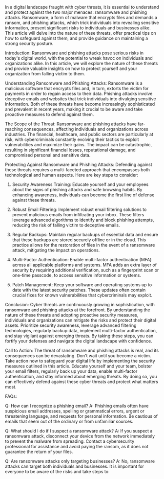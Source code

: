 In a digital landscape fraught with cyber threats, it is essential to understand and protect against the two major menaces: ransomware and phishing attacks. Ransomware, a form of malware that encrypts files and demands a ransom, and phishing attacks, which trick individuals into revealing sensitive information, present significant risks to individuals and businesses alike. This article will delve into the nature of these threats, offer practical tips on how to safeguard against them, and provide guidance on maintaining a strong security posture.

Introduction:
Ransomware and phishing attacks pose serious risks in today's digital world, with the potential to wreak havoc on individuals and organizations alike. In this article, we will explore the nature of these threats and provide valuable insights on how to protect yourself and your organization from falling victim to them.

Understanding Ransomware and Phishing Attacks:
Ransomware is a malicious software that encrypts files and, in turn, extorts the victim for payments in order to regain access to their data. Phishing attacks involve deceptive emails and websites that trick individuals into divulging sensitive information. Both of these threats have become increasingly sophisticated and prevalent in recent years, making it crucial to be aware and take proactive measures to defend against them.

The Scope of the Threat:
Ransomware and phishing attacks have far-reaching consequences, affecting individuals and organizations across industries. The financial, healthcare, and public sectors are particularly at risk, with cybercriminals constantly evolving their tactics to exploit vulnerabilities and maximize their gains. The impact can be catastrophic, resulting in significant financial losses, reputational damage, and compromised personal and sensitive data.

Protecting Against Ransomware and Phishing Attacks:
Defending against these threats requires a multi-faceted approach that encompasses both technological and human aspects. Here are key steps to consider:

1. Security Awareness Training:
Educate yourself and your employees about the signs of phishing attacks and safe browsing habits. By enhancing awareness, individuals can become the first line of defense against these threats.

2. Robust Email Filtering:
Implement robust email filtering solutions to prevent malicious emails from infiltrating your inbox. These filters leverage advanced algorithms to identify and block phishing attempts, reducing the risk of falling victim to deceptive emails.

3. Regular Backups:
Maintain regular backups of essential data and ensure that these backups are stored securely offline or in the cloud. This practice allows for the restoration of files in the event of a ransomware attack, mitigating the impact on operations.

4. Multi-Factor Authentication:
Enable multi-factor authentication (MFA) across all applicable platforms and systems. MFA adds an extra layer of security by requiring additional verification, such as a fingerprint scan or one-time passcode, to access sensitive information or systems.

5. Patch Management:
Keep your software and operating systems up to date with the latest security patches. These updates often contain crucial fixes for known vulnerabilities that cybercriminals may exploit.

Conclusion:
Cyber threats are continuously growing in sophistication, with ransomware and phishing attacks at the forefront. By understanding the nature of these threats and adopting proactive security measures, individuals and organizations can mitigate the risks and protect their digital assets. Prioritize security awareness, leverage advanced filtering technologies, regularly backup data, implement multi-factor authentication, and stay vigilant against emerging threats. By taking these steps, you can fortify your defenses and navigate the digital landscape with confidence.

Call to Action:
The threat of ransomware and phishing attacks is real, and its consequences can be devastating. Don't wait until you become a victim. Take action now to safeguard your digital life by implementing the security measures outlined in this article. Educate yourself and your team, bolster your email filters, regularly back up your data, enable multi-factor authentication, and stay informed about emerging threats. By doing so, you can effectively defend against these cyber threats and protect what matters most.

FAQs:

Q: How can I recognize a phishing email?
A: Phishing emails often have suspicious email addresses, spelling or grammatical errors, urgent or threatening language, and requests for personal information. Be cautious of emails that seem out of the ordinary or from unfamiliar sources.

Q: What should I do if I suspect a ransomware attack?
A: If you suspect a ransomware attack, disconnect your device from the network immediately to prevent the malware from spreading. Contact a cybersecurity professional for assistance and avoid paying the ransom, as it does not guarantee the return of your files.

Q: Are ransomware attacks only targeting businesses?
A: No, ransomware attacks can target both individuals and businesses. It is important for everyone to be aware of the risks and take steps to
